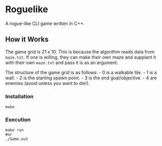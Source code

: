# Roguelike
A rogue-like CLI game written in C++.

## How it Works
The game grid is 21 x 10. This is because the algorithm reads data from `maze.txt`. If one is willing, they can make their own maze and supplant it with their own `maze.txt` and pass it is as an argument.

The structure of the game grid is as follows:
	- 0 is a walkable tile.
	- 1 is a wall.
	- 2 is the starting spawn point.
	- 3 is the end goal/objective.
	- 4 are enemies (avoid unless you want to die!).

### Installation
```shell
make
```
### Execution
```shell
make run
#or
./Game.out
```
